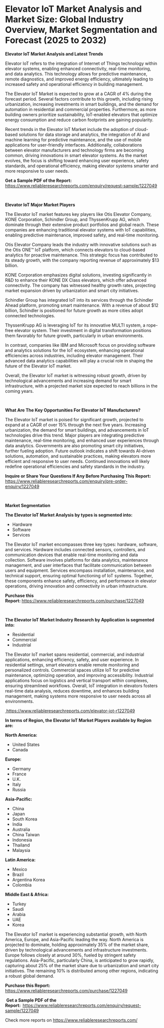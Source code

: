 <p><h1>Elevator IoT Market Analysis and Market Size: Global Industry Overview, Market Segmentation and Forecast (2025 to 2032)</h1></p><p><strong>Elevator IoT Market Analysis and Latest Trends</strong></p>
<p><p>Elevator IoT refers to the integration of Internet of Things technology within elevator systems, enabling enhanced connectivity, real-time monitoring, and data analytics. This technology allows for predictive maintenance, remote diagnostics, and improved energy efficiency, ultimately leading to increased safety and operational efficiency in building management.</p><p>The Elevator IoT Market is expected to grow at a CAGR of 4% during the forecast period. Several factors contribute to this growth, including rising urbanization, increasing investments in smart buildings, and the demand for automation in residential and commercial properties. Furthermore, as more building owners prioritize sustainability, IoT-enabled elevators that optimize energy consumption and reduce carbon footprints are gaining popularity.</p><p>Recent trends in the Elevator IoT Market include the adoption of cloud-based solutions for data storage and analytics, the integration of AI and machine learning for predictive maintenance, and the use of mobile applications for user-friendly interfaces. Additionally, collaborations between elevator manufacturers and technology firms are becoming common, driving innovations in smart elevator systems. As the market evolves, the focus is shifting toward enhancing user experience, safety standards, and operational efficiency, making elevator systems smarter and more responsive to user needs.</p></p>
<p><strong>Get a Sample PDF of the Report:&nbsp;</strong> <a href="https://www.reliableresearchreports.com/enquiry/request-sample/1227049?utm_campaign=1558&utm_medium=2&utm_source=Github&utm_content=ia&utm_term=15022025&utm_id=elevator-iot">https://www.reliableresearchreports.com/enquiry/request-sample/1227049</a></p>
<p>&nbsp;</p>
<p><strong>Elevator IoT Major Market Players</strong></p>
<p><p>The Elevator IoT market features key players like Otis Elevator Company, KONE Corporation, Schindler Group, and ThyssenKrupp AG, which dominate through their extensive product portfolios and global reach. These companies are enhancing traditional elevator systems with IoT capabilities, enabling predictive maintenance, improved safety, and real-time monitoring.</p><p>Otis Elevator Company leads the industry with innovative solutions such as the Otis ONE™ IoT platform, which connects elevators to cloud-based analytics for proactive maintenance. This strategic focus has contributed to its steady growth, with the company reporting revenue of approximately $13 billion.</p><p>KONE Corporation emphasizes digital solutions, investing significantly in R&D to enhance their KONE DX Class elevators, which offer advanced connectivity. The company has witnessed healthy growth rates, projecting market expansion driven by urbanization and smart city initiatives.</p><p>Schindler Group has integrated IoT into its services through the Schindler Ahead platform, promoting smart maintenance. With a revenue of about $12 billion, Schindler is positioned for future growth as more cities adopt connected technologies.</p><p>ThyssenKrupp AG is leveraging IoT for its innovative MULTI system, a rope-free elevator system. Their investment in digital transformation positions them favorably for future growth, particularly in urban environments.</p><p>In contrast, companies like IBM and Microsoft focus on providing software and analytics solutions for the IoT ecosystem, enhancing operational efficiencies across industries, including elevator management. Their advanced data analytics capabilities will play a crucial role in shaping the future of the Elevator IoT market.</p><p>Overall, the Elevator IoT market is witnessing robust growth, driven by technological advancements and increasing demand for smart infrastructure, with a projected market size expected to reach billions in the coming years.</p></p>
<p>&nbsp;</p>
<p><strong>What Are The Key Opportunities For Elevator IoT Manufacturers?</strong></p>
<p><p>The Elevator IoT market is poised for significant growth, projected to expand at a CAGR of over 15% through the next five years. Increasing urbanization, the demand for smart buildings, and advancements in IoT technologies drive this trend. Major players are integrating predictive maintenance, real-time monitoring, and enhanced user experiences through data analytics. Governments are also promoting smart city initiatives, further fueling adoption. Future outlook indicates a shift towards AI-driven solutions, automation, and sustainable practices, making elevators more efficient and responsive to user needs. Continued innovations will likely redefine operational efficiencies and safety standards in the industry.</p></p>
<p><strong>Inquire or Share Your Questions If Any Before Purchasing This Report:</strong> <a href="https://www.reliableresearchreports.com/enquiry/pre-order-enquiry/1227049?utm_campaign=1558&utm_medium=2&utm_source=Github&utm_content=ia&utm_term=15022025&utm_id=elevator-iot">https://www.reliableresearchreports.com/enquiry/pre-order-enquiry/1227049</a></p>
<p>&nbsp;</p>
<p><strong>Market Segmentation</strong></p>
<p><strong>The Elevator IoT Market Analysis by types is segmented into:</strong></p>
<p><ul><li>Hardware</li><li>Software</li><li>Services</li></ul></p>
<p><p>The Elevator IoT market encompasses three key types: hardware, software, and services. Hardware includes connected sensors, controllers, and communication devices that enable real-time monitoring and data collection. Software involves platforms for data analytics, maintenance management, and user interfaces that facilitate communication between users and equipment. Services encompass installation, maintenance, and technical support, ensuring optimal functioning of IoT systems. Together, these components enhance safety, efficiency, and performance in elevator operations, driving innovation and connectivity in urban infrastructure.</p></p>
<p><strong>Purchase this Report:&nbsp;</strong><a href="https://www.reliableresearchreports.com/purchase/1227049?utm_campaign=1558&utm_medium=2&utm_source=Github&utm_content=ia&utm_term=15022025&utm_id=elevator-iot">https://www.reliableresearchreports.com/purchase/1227049</a></p>
<p>&nbsp;</p>
<p><strong>The Elevator IoT Market Industry Research by Application is segmented into:</strong></p>
<p><ul><li>Residential</li><li>Commercial</li><li>Industrial</li></ul></p>
<p><p>The Elevator IoT market spans residential, commercial, and industrial applications, enhancing efficiency, safety, and user experience. In residential settings, smart elevators enable remote monitoring and personalized controls. Commercial spaces utilize IoT for predictive maintenance, optimizing operation, and improving accessibility. Industrial applications focus on logistics and vertical transport within complexes, ensuring streamlined workflows. Overall, IoT integration in elevators fosters real-time data analysis, reduces downtime, and enhances building management, making systems more responsive to user needs across all environments.</p></p>
<p><a href="https://www.reliableresearchreports.com/elevator-iot-r1227049?utm_campaign=1558&utm_medium=2&utm_source=Github&utm_content=ia&utm_term=15022025&utm_id=elevator-iot">&nbsp;https://www.reliableresearchreports.com/elevator-iot-r1227049</a></p>
<p><strong>In terms of Region, the Elevator IoT Market Players available by Region are:</strong></p>
<p>
    <p> <strong> North America: </strong>
        <ul>
            <li>United States</li>
            <li>Canada</li>
        </ul>
        </p> 
    <p> <strong> Europe: </strong>
        <ul>
            <li>Germany</li>
            <li>France</li>
            <li>U.K.</li>
            <li>Italy</li>
            <li>Russia</li>
        </ul>
        </p> 
    <p> <strong> Asia-Pacific: </strong>
        <ul>
            <li>China</li>
            <li>Japan</li>
            <li>South Korea</li>
            <li>India</li>
            <li>Australia</li>
            <li>China Taiwan</li>
            <li>Indonesia</li>
            <li>Thailand</li>
            <li>Malaysia</li>
        </ul>
        </p> 
    <p> <strong> Latin America: </strong>
        <ul>
            <li>Mexico</li>
            <li>Brazil</li>
            <li>Argentina Korea</li>
            <li>Colombia</li>
        </ul>
        </p> 
    <p> <strong> Middle East & Africa: </strong>
        <ul>
            <li>Turkey</li>
            <li>Saudi</li>
            <li>Arabia</li>
            <li>UAE</li>
            <li>Korea</li>
        </ul>
    </p>
    </p>
<p><p>The Elevator IoT market is experiencing substantial growth, with North America, Europe, and Asia-Pacific leading the way. North America is projected to dominate, holding approximately 35% of the market share, driven by technological advancements and infrastructure investments. Europe follows closely at around 30%, fueled by stringent safety regulations. Asia-Pacific, particularly China, is anticipated to grow rapidly, capturing about 25% of the market share due to urbanization and smart city initiatives. The remaining 10% is distributed among other regions, indicating a robust global demand.</p></p>
<p><strong>Purchase this Report: </strong><a href="https://www.reliableresearchreports.com/purchase/1227049?utm_campaign=1558&utm_medium=2&utm_source=Github&utm_content=ia&utm_term=15022025&utm_id=elevator-iot">https://www.reliableresearchreports.com/purchase/1227049</a></p>
<p>&nbsp;<strong>Get a Sample PDF of the Report:&nbsp;&nbsp;</strong><a href="https://www.reliableresearchreports.com/enquiry/request-sample/1227049?utm_campaign=1558&utm_medium=2&utm_source=Github&utm_content=ia&utm_term=15022025&utm_id=elevator-iot">https://www.reliableresearchreports.com/enquiry/request-sample/1227049</a></p>
<p><strong></strong></p>
<p>Check more reports on <a href="https://www.reliableresearchreports.com/?utm_campaign=1558&utm_medium=2&utm_source=Github&utm_content=ia&utm_term=15022025&utm_id=elevator-iot">https://www.reliableresearchreports.com/</a></p>